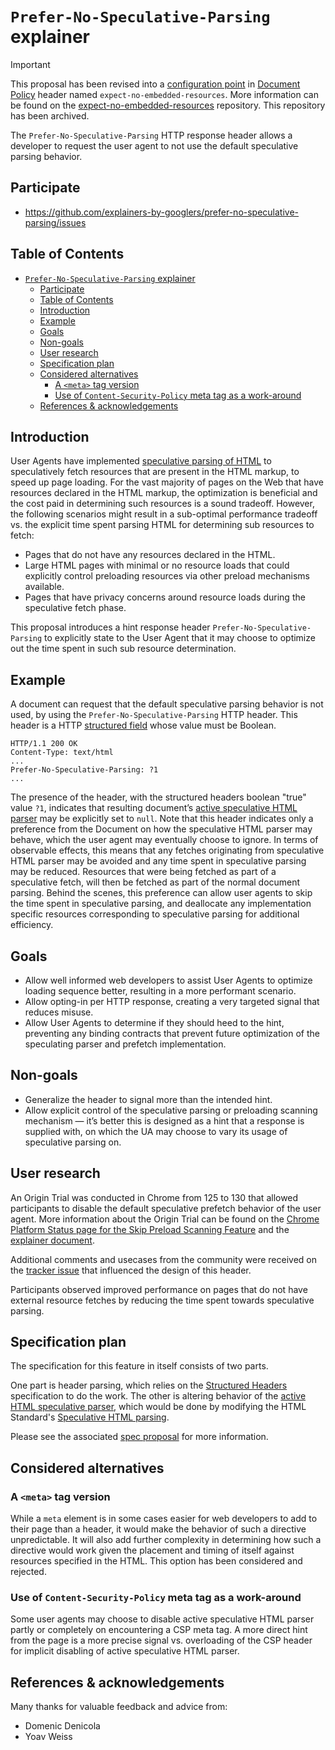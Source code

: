 # `Prefer-No-Speculative-Parsing` explainer

> [!IMPORTANT]
> This proposal has been revised into a [configuration point](https://wicg.github.io/document-policy#configuration-point) in [Document Policy](https://wicg.github.io/document-policy/) header named `expect-no-embedded-resources`. More information can be found on the [expect-no-embedded-resources](https://github.com/explainers-by-googlers/expect-no-embedded-resources) repository. This repository has been archived.

The `Prefer-No-Speculative-Parsing` HTTP response header allows a developer to request the user agent to not use the default speculative parsing behavior.

## Participate
- https://github.com/explainers-by-googlers/prefer-no-speculative-parsing/issues

## Table of Contents

<!-- Update this table of contents by running `npx doctoc README.md` -->
<!-- START doctoc generated TOC please keep comment here to allow auto update -->
<!-- DON'T EDIT THIS SECTION, INSTEAD RE-RUN doctoc TO UPDATE -->

- [`Prefer-No-Speculative-Parsing` explainer](#prefer-no-speculative-parsing-explainer)
  - [Participate](#participate)
  - [Table of Contents](#table-of-contents)
  - [Introduction](#introduction)
  - [Example](#example)
  - [Goals](#goals)
  - [Non-goals](#non-goals)
  - [User research](#user-research)
  - [Specification plan](#specification-plan)
  - [Considered alternatives](#considered-alternatives)
    - [A `<meta>` tag version](#a-meta-tag-version)
    - [Use of `Content-Security-Policy` meta tag as a work-around](#use-of-content-security-policy-meta-tag-as-a-work-around)
  - [References \& acknowledgements](#references--acknowledgements)

<!-- END doctoc generated TOC please keep comment here to allow auto update -->

## Introduction

User Agents have implemented [speculative parsing of HTML](https://html.spec.whatwg.org/multipage/parsing.html#speculative-html-parsing) to speculatively fetch resources that are present in the HTML markup, to speed up page loading. For the vast majority of pages on the Web that have resources declared in the HTML markup, the optimization is beneficial and the cost paid in determining such resources is a sound tradeoff. However, the following scenarios might result in a sub-optimal performance tradeoff vs. the explicit time spent parsing HTML for determining sub resources to fetch:

 * Pages that do not have any resources declared in the HTML.
 * Large HTML pages with minimal or no resource loads that could explicitly control preloading resources via other preload mechanisms available.
 * Pages that have privacy concerns around resource loads during the speculative fetch phase.

This proposal introduces a hint response header `Prefer-No-Speculative-Parsing` to explicitly state to the User Agent that it may choose to optimize out the time spent in such sub resource determination.

## Example

A document can request that the default speculative parsing behavior is not used, by using the `Prefer-No-Speculative-Parsing` HTTP header. This header is a HTTP [structured field](https://httpwg.org/http-extensions/draft-ietf-httpbis-header-structure.html) whose value must be Boolean.


```http
HTTP/1.1 200 OK
Content-Type: text/html
...
Prefer-No-Speculative-Parsing: ?1
...
```

The presence of the header, with the structured headers boolean "true" value `?1`, indicates that resulting document’s [active speculative HTML parser](https://html.spec.whatwg.org/multipage/parsing.html#active-speculative-html-parser) may be explicitly set to `null`. Note that this header indicates only a preference from the Document on how the speculative HTML parser may behave, which the user agent may eventually choose to ignore. In terms of observable effects, this means that any fetches originating from speculative HTML parser may be avoided and any time spent in speculative parsing may be reduced. Resources that were being fetched as part of a speculative fetch, will then be fetched as part of the normal document parsing. Behind the scenes, this preference can allow user agents to skip the time spent in speculative parsing, and deallocate any implementation specific resources corresponding to speculative parsing for additional efficiency.


## Goals

 * Allow well informed web developers to assist User Agents to optimize loading sequence better, resulting in a more performant scenario.
 * Allow opting-in per HTTP response, creating a very targeted signal that reduces misuse.
 * Allow User Agents to determine if they should heed to the hint, preventing any binding contracts that prevent future optimization of the speculating parser and prefetch implementation.

## Non-goals

 * Generalize the header to signal more than the intended hint.
 * Allow explicit control of the speculative parsing or preloading scanning mechanism — it’s better this is designed as a hint that a response is supplied with, on which the UA may choose to vary its usage of speculative parsing on.

## User research

An Origin Trial was conducted in Chrome from 125 to 130 that allowed participants to disable the default speculative prefetch behavior of the user agent. More information about the Origin Trial can be found on the [Chrome Platform Status page for the Skip Preload Scanning Feature](https://chromestatus.com/feature/5190976638550016) and the [explainer document](https://docs.google.com/document/d/1wiaTL5TeONTZamycMVMjo76nMcbhHNYznQy7I_zCVRY/edit).

Additional comments and usecases from the community were received on the [tracker issue](https://issues.chromium.org/issues/330802493) that influenced the design of this header.

Participants observed improved performance on pages that do not have external
resource fetches by reducing the time spent towards speculative parsing.

## Specification plan

The specification for this feature in itself consists of two parts.

One part is header parsing, which relies on the [Structured Headers](https://httpwg.org/http-extensions/draft-ietf-httpbis-header-structure.html) specification to do the work. The other is altering behavior of the [active HTML speculative parser](https://html.spec.whatwg.org/multipage/parsing.html#active-speculative-html-parser), which would be done by modifying the HTML Standard's [Speculative HTML parsing](https://html.spec.whatwg.org/multipage/parsing.html#speculative-html-parsing).

Please see the associated [spec proposal](https://explainers-by-googlers.github.io/prefer-no-speculative-parsing) for more information.

## Considered alternatives

### A `<meta>` tag version

While a `meta` element is in some cases easier for web developers to add to their page than a header, it would make the behavior of such a directive unpredictable. It will also add further complexity in determining how such a directive would work given the placement and timing of itself against resources specified in the HTML. This option has been considered and rejected.

### Use of `Content-Security-Policy` meta tag as a work-around

Some user agents may choose to disable active speculative HTML parser partly or completely on encountering a CSP meta tag. A more direct hint from the page is a more precise signal vs. overloading of the CSP header for implicit disabling of active speculative HTML parser.

## References & acknowledgements

Many thanks for valuable feedback and advice from:

- Domenic Denicola
- Yoav Weiss
